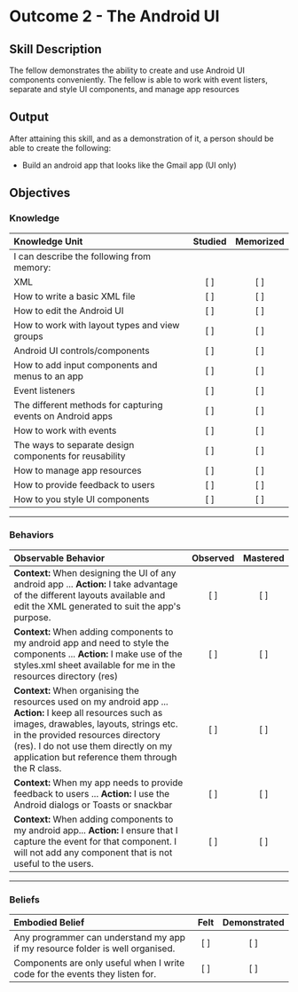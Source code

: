 # Outcome 2 - The Android UI

## Skill Description
The fellow demonstrates the ability to create and use Android UI components conveniently. The fellow is able to work with event listers, separate and style UI components, and manage app resources

## Output
After attaining this skill, and as a demonstration of it, a person should be able to create the following:
- Build an android app that looks like the Gmail app (UI only)

## Objectives

### Knowledge

| Knowledge Unit   |      Studied      | Memorized |
|:-------------|:------------------:|:--------:|
| I can describe the following from memory: | | |
| XML| [ ] | [ ] | 
| How to write a basic XML file | [ ] | [ ] |
| How to edit the Android UI | [ ] | [ ] |
| How to work with layout types and view groups | [ ] | [ ] |
| Android UI controls/components | [ ] | [ ] |
| How to add input components and menus to an app | [ ] | [ ] |
| Event listeners | [ ] | [ ] |
| The different methods for capturing events on Android apps | [ ] | [ ] |
| How to work with events | [ ] | [ ] |
| The ways to separate design components for reusability | [ ] | [ ] |
| How to manage app resources | [ ] | [ ] |
| How to provide feedback to users | [ ] | [ ] |
| How to you style UI components | [ ] | [ ] |

----------

### Behaviors

| Observable Behavior   |      Observed      | Mastered |
|:-------------|:------------------:|:--------:|
| **Context:** When designing the UI of any android app ... **Action:** I take advantage of the different layouts available and edit the XML generated to suit the app's purpose.| [ ] | [ ]  |
| **Context:**  When adding components to my android app and need to style the components ... **Action:** I make use of the styles.xml sheet available for me in the resources directory (res) |   [ ]   |   [ ] |
| **Context:** When organising the resources used on my android app ... **Action:** I keep all resources such as images, drawables, layouts, strings etc. in the provided resources directory (res). I do not use them directly on my application but reference them through the R class.| [ ] | [ ]  |
| **Context:** When my app needs to provide feedback to users ... **Action:** I use the Android dialogs or Toasts or snackbar |   [ ]   |   [ ] |
| **Context:** When adding components to my android app... **Action:**  I ensure that I capture the event for that component. I will not add any component that is not useful to the users. |   [ ]   |   [ ] |

----------

### Beliefs

| Embodied Belief   |      Felt      | Demonstrated |
|:-------------|:------------------:|:--------:|
| Any programmer can understand my app if my resource folder is well organised. | [ ] | [ ]  |
| Components are only useful when I write code for the events they listen for. |   [ ]   |   [ ] |

